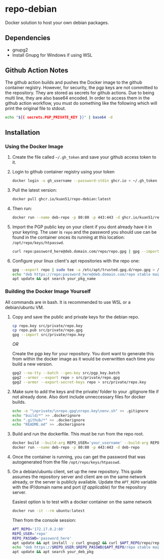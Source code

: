 # repo-debian

Docker solution to host your own debian packages.

## Dependencies

- gnupg2
- Install Gnupg for Windows if using WSL

## Github Action Notes

The github action builds and pushes the Docker image to the github container registry. However, for security, the pgp keys are not committed to the repository. They are stored as secrets for github actions. Due to being multi line, they are also base64 encoded. In order to access them in the github action workflow, you must do something like the following which will print the original file to stdout.

```bash
echo "${{ secrets.PGP_PRIVATE_KEY }}" | base64 -d
```

## Installation

### Using the Docker Image

1. Create the file called `~/.gh_token` and save your github access token to it.

2. Login to github container registry using your token

    ```bash
    docker login -u gh_username --password-stdin ghcr.io < ~/.gh_token
    ```

3. Pull the latest version:

    ```bash
    docker pull ghcr.io/kuan51/repo-debian:latest
    ```

4. Then run:

    ```bash
    docker run --name deb-repo -p 80:80 -p 443:443 -d ghcr.io/kuan51/repo-debian:latest
    ```

5. Import the PGP public key on your client if you dont already have it in your keyring. The user is `repo` and the password you should use can be found in the container onces its running at this location: `/opt/repo/keys/htpasswd`.

    ```bash
    curl repo:password_here@deb.domain.com/repo/repo.gpg | gpg --import
    ```

6. Configure your linux client's apt repositories with the repo one:

    ```bash
    gpg --export repo | sudo tee -a /etc/apt/trusted.gpg.d/repo.gpg > /dev/null
    echo "deb https://repo:password_here@deb.domain.com/repo stable main" > /etc/apt/sources.list.d/repo.list
    apt update && apt search your_pkg_name
    ```

### Building the Docker Image Yourself

All commands are in bash. It is recommended to use WSL or a debian/ubuntu VM.

1. Copy and save the public and private keys for the debian repo.

    ```bash
    cp repo.key src/private/repo.key
    cp repo.pub src/private/repo.gpg
    gpg --import src/private/repo.key
    ```

    *OR*

    Create the pgp key for your repository. You dont want to generate this from within the docker image as it would be overwritten each time you build a new version.

    ```bash
    gpg2 --no-tty --batch --gen-key src/pgp_key.batch
    gpg2 --armor --export repo > src/private/repo.gpg
    gpg2 --armor --export-secret-keys repo > src/private/repo.key
    ```

2. Make sure to add the keys and the private/ folder to your .gitignore file if not already done. Also dont include unneccessary files for docker builds.

    ```bash
    echo -e "\nprivate/\nrepo.gpg\nrepo.key\nenv.sh" >> .gitignore
    echo "build/*" >> .dockerignore
    echo ".github/*" >> .dockerignore
    echo "README.md" >> .dockerignore
    ```

3. Build and run the dockerfile. This must be run from the repo root.

    ```bash
    docker build --build-arg REPO_USER='your_username' --build-arg REPO_DOMAIN='deb.yourdomain.com' --build-arg CF_API_KEY='your_cf_api_key' --build-arg CF_EMAIL='your_cf_username' -t deb-repo .
    docker run --name deb-repo -p 80:80 -p 443:443 -d deb-repo
    ```

4. Once the container is running, you can get the password that was autogenerated from the file `/opt/repo/keys/htpasswd`.

5. On a debian/ubuntu client, set up the new repository. This guide assumes the repository server and client are on the same network already, or the server is publicly available. Update the `APT_REPO` variable with the IP/domain name and port (*if applicable*) for the repository server.

    Easiest option is to test with a docker container on the same network

    ```bash
    docker run -it --rm ubuntu:latest
    ```

    Then from the console session:

    ```bash
    APT_REPO='172.17.0.2:80'
    REPO_USER='repo'
    REPO_PASSWD='password_here'
    apt update && apt install -y curl gnupg2 && curl $APT_REPO/repo/repo.gpg | gpg --dearmor > /etc/apt/trusted.gpg.d/repo.gpg
    echo "deb https://$REPO_USER:$REPO_PASSWD@$APT_REPO/repo stable main" > /etc/apt/sources.list.d/repo.list
    apt update && apt search your_deb_pkg
    ```
